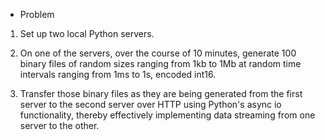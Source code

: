 -   Problem

1.  Set up two local Python servers.

2.  On one of the servers, over the course of 10 minutes,
    generate 100 binary files of random sizes ranging from 1kb to 1Mb
    at random time intervals ranging from 1ms to 1s, encoded int16.

3.  Transfer those binary files as they are being generated
    from the first server to the second server over HTTP
    using Python's async io functionality, thereby effectively implementing
    data streaming from one server to the other.
